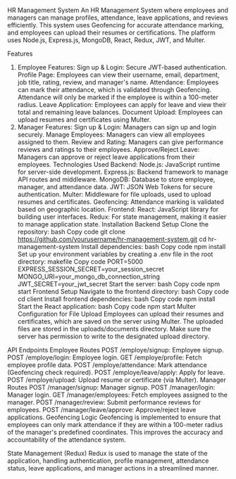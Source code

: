 HR Management System
An HR Management System where employees and managers can manage profiles, attendance, leave applications, and reviews efficiently. This system uses Geofencing for accurate attendance marking, and employees can upload their resumes or certifications. The platform uses Node.js, Express.js, MongoDB, React, Redux, JWT, and Multer.

Features
1. Employee Features:
Sign up & Login: Secure JWT-based authentication.
Profile Page: Employees can view their username, email, department, job title, rating, review, and manager's name.
Attendance: Employees can mark their attendance, which is validated through Geofencing. Attendance will only be marked if the employee is within a 100-meter radius.
Leave Application: Employees can apply for leave and view their total and remaining leave balances.
Document Upload: Employees can upload resumes and certificates using Multer.
2. Manager Features:
Sign up & Login: Managers can sign up and login securely.
Manage Employees: Managers can view all employees assigned to them.
Review and Rating: Managers can give performance reviews and ratings to their employees.
Approve/Reject Leave: Managers can approve or reject leave applications from their employees.
Technologies Used
Backend:
Node.js: JavaScript runtime for server-side development.
Express.js: Backend framework to manage API routes and middleware.
MongoDB: Database to store employee, manager, and attendance data.
JWT: JSON Web Tokens for secure authentication.
Multer: Middleware for file uploads, used to upload resumes and certificates.
Geofencing: Attendance marking is validated based on geographic location.
Frontend:
React: JavaScript library for building user interfaces.
Redux: For state management, making it easier to manage application state.
Installation
Backend Setup
Clone the repository:
bash
Copy code
git clone https://github.com/yourusername/hr-management-system.git
cd hr-management-system
Install dependencies:
bash
Copy code
npm install
Set up your environment variables by creating a .env file in the root directory:
makefile
Copy code
PORT=5000
EXPRESS_SESSION_SECRET=your_session_secret
MONGO_URI=your_mongo_db_connection_string
JWT_SECRET=your_jwt_secret
Start the server:
bash
Copy code
npm start
Frontend Setup
Navigate to the frontend directory:
bash
Copy code
cd client
Install frontend dependencies:
bash
Copy code
npm install
Start the React application:
bash
Copy code
npm start
Multer Configuration for File Upload
Employees can upload their resumes and certificates, which are saved on the server using Multer. The uploaded files are stored in the uploads/documents directory. Make sure the server has permission to write to the designated upload directory.

API Endpoints
Employee Routes
POST /employe/signup: Employee signup.
POST /employe/login: Employee login.
GET /employe/profile: Fetch employee profile data.
POST /employe/attendance: Mark attendance (Geofencing check required).
POST /employe/leave/apply: Apply for leave.
POST /employe/upload: Upload resume or certificate (via Multer).
Manager Routes
POST /manager/signup: Manager signup.
POST /manager/login: Manager login.
GET /manager/employees: Fetch employees assigned to the manager.
POST /manager/review: Submit performance reviews for employees.
POST /manager/leave/approve: Approve/reject leave applications.
Geofencing Logic
Geofencing is implemented to ensure that employees can only mark attendance if they are within a 100-meter radius of the manager's predefined coordinates. This improves the accuracy and accountability of the attendance system.

State Management (Redux)
Redux is used to manage the state of the application, handling authentication, profile management, attendance status, leave applications, and manager actions in a streamlined manner.
